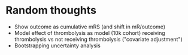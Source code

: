 # Random thoughts

* Show outcome as cumulative mRS (and shift in mR/outcome)
* Model effect of thrombolysis as model (10k cohort) receiving thrombolysis vs not receiving thrombolysis ("covariate adjustment")
* Bootstrapping uncertainty analysis